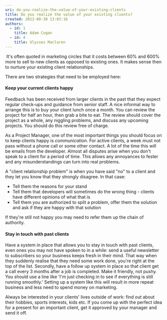 ```yaml
---
uri: do-you-realize-the-value-of-your-existing-clients
title: Do you realize the value of your existing clients?
created: 2012-08-30 13:03:16
authors:
  - id: 1
    title: Adam Cogan
  - id: 4
    title: Ulysses Maclaren
---
```





<span class='intro'> <p>​
                    It's often quoted in marketing circles that it costs between 60% and 600% more to
                    sell to new clients as opposed to existing ones. It makes sense then to nurture
                    your existing client relationships.
                <br></p> </span>

<p>There are two strategies that need to be employed here&#58;</p>
<h4>Keep your current clients happy​</h4>
                <p>Feedback has been received&#160;from larger clients in the past that they expect regular
                    check-ups​ and guidance from senior staff. A nice informal way to arrange this is
                    to buy your client lunch once&#160;a month. You can review the project for half an hour,
                    then grab a bite to eat. The review should cover the project as a whole, any niggling
                    problems, and discuss any upcoming projects. You should&#160;do this review free of charge.
                </p>
                <p>
                    As a Project Manager, one of the most important things you should focus on to keep
                    clients happy is <i>communication</i>. For active clients, a week must not pass
                    without a phone call or some other contact. A lot of the time this will be emails
                    from the developer. Almost all disputes arise when you don't speak to a client for
                    a period of time. This allows any annoyances to fester and any misunderstandings
                    can turn into real problems.
                </p>
                <p>
                    A &quot;client relationship problem&quot; is when you have said &quot;no&quot; to
                    a client and they let you know that they strongly disagree. In that case&#58;
                </p>
                <ul>
                    <li>Tell them the reasons for your stand</li>
                    <li>Tell them that developers will sometimes do the wrong thing - clients have different
                        opinions of what that is</li>
                    <li>Tell them you are authorized to split a problem, offer them the solution and ask if they
                        are happy with that solution</li>
                </ul>
                <p>
                    If they're still not happy you may need to refer them up the chain of authority.
                </p>
                <h4>Stay in touch with past clients</h4>
                <p>
                    Have a system in place that allows you to stay in touch with past clients,
                    even ones you&#160;may not have spoken to in a while&#58; send a useful newsletter
                    to subscribers so your business keeps fresh in their mind. That way when they suddenly
                    realise that they need some work done, you're right at the top of the list. Secondly,
                    have a follow up system in place so that client get a call every 3 months
                    after a job is completed. Make it friendly, not pushy.
                    You should use a line like 'I'm just checking in to see if everything is still running
                    smoothly.' Setting up a system like this will result in more repeat business and
                    less need to spend money on marketing.
                </p>
                <p>
                    Always be interested in your clients' lives outside of work&#58; find out about their hobbies, sports interests, 
                    kids etc. If you come up with the perfect idea for a present for an important client, get it approved by 
                    your manager and send it off.
                </p>


